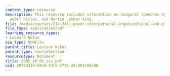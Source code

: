 ```yaml
---
content_type: resource
description: This resource includes information on inogural speeches by John kennedy,
  adolf hitler, and Martin Luther king.
file: /media/courses/21a-245j-power-interpersonal-organizational-and-global-dimensions-fall-2005/20f6d33ee9c643fe2738d4cd04c987db_2005_10_05_sss.pdf
file_type: application/pdf
learning_resource_types:
- Lecture Notes
ocw_type: OCWFile
parent_title: Lecture Notes
parent_type: CourseSection
resourcetype: Document
title: 2005_10_05_sss.pdf
uid: 20f6d33e-e9c6-43fe-2738-d4cd04c987db
---
```


